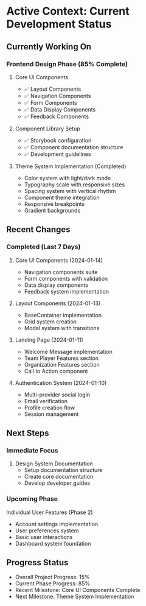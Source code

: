 # Active Context: Current Development Status

## Currently Working On
### Frontend Design Phase (85% Complete)
1. Core UI Components
   - ✅ Layout Components
   - ✅ Navigation Components
   - ✅ Form Components
   - ✅ Data Display Components
   - ✅ Feedback Components

2. Component Library Setup
   - ✅ Storybook configuration
   - ✅ Component documentation structure
   - ✅ Development guidelines

3. Theme System Implementation (Completed)
   - Color system with light/dark mode
   - Typography scale with responsive sizes
   - Spacing system with vertical rhythm
   - Component theme integration
   - Responsive breakpoints
   - Gradient backgrounds

## Recent Changes
### Completed (Last 7 Days)
1. Core UI Components (2024-01-14)
   - Navigation components suite
   - Form components with validation
   - Data display components
   - Feedback system implementation

2. Layout Components (2024-01-13)
   - BaseContainer implementation
   - Grid system creation
   - Modal system with transitions

3. Landing Page (2024-01-11)
   - Welcome Message implementation
   - Team Player Features section
   - Organization Features section
   - Call to Action component

4. Authentication System (2024-01-10)
   - Multi-provider social login
   - Email verification
   - Profile creation flow
   - Session management

## Next Steps

### Immediate Focus
1. Design System Documentation
   - Setup documentation structure
   - Create core documentation
   - Develop developer guides

### Upcoming Phase
Individual User Features (Phase 2)
- Account settings implementation
- User preferences system
- Basic user interactions
- Dashboard system foundation

## Progress Status
- Overall Project Progress: 15%
- Current Phase Progress: 85%
- Recent Milestone: Core UI Components Complete
- Next Milestone: Theme System Implementation

